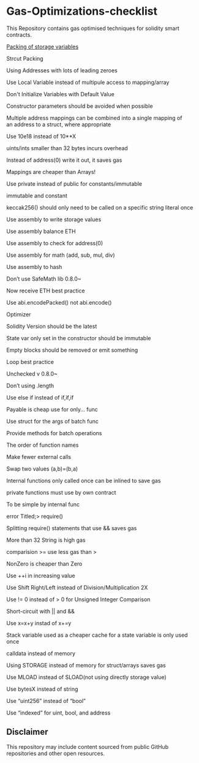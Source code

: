 # Gas-Optimizations-checklist

This Repository contains gas optimised techniques for solidity smart contracts.

[Packing of storage variables](checklist/Packing-of-storage-variables.md)

Strcut Packing

Using Addresses with lots of leading zeroes

Use Local Variable instead of multipule access to mapping/array

Don't Initialize Variables with Default Value

Constructor parameters should be avoided when possible

Multiple address mappings can be combined into a single mapping of an address to a struct, where appropriate

Use 10e18 instead of 10\*\*X

uints/ints smaller than 32 bytes incurs overhead

Instead of address(0) write it out, it saves gas

Mappings are cheaper than Arrays!

Use private instead of public for constants/immutable

immutable and constant

keccak256() should only need to be called on a specific string literal once

Use assembly to write storage values

Use assembly balance ETH

Use assembly to check for address(0)

Use assembly for math (add, sub, mul, div)

Use assembly to hash

Don’t use SafeMath lib 0.8.0~

Now receive ETH best practice

Use abi.encodePacked() not abi.encode()

Optimizer

Solidity Version should be the latest

State var only set in the constructor should be immutable

Empty blocks should be removed or emit something

Loop best practice

Unchecked v 0.8.0~

Don’t using .length

Use else if instead of if,if,if

Payable is cheap use for only… func

Use struct for the args of batch func

Provide methods for batch operations

The order of function names

Make fewer external calls

Swap two values (a,b)=(b,a)

Internal functions only called once can be inlined to save gas

private functions must use by own contract

To be simple by internal func

error Titled;> require()

Splitting require() statements that use && saves gas

More than 32 String is high gas

comparision >= use less gas than >

NonZero is cheaper than Zero

Use ++i in increasing value

Use Shift Right/Left instead of Division/Multiplication 2X

Use != 0 instead of > 0 for Unsigned Integer Comparison

Short-circuit with || and &&

Use x=x+y instad of x+=y

Stack variable used as a cheaper cache for a state variable is only used once

calldata instead of memory

Using STORAGE instead of memory for struct/arrays saves gas

Use MLOAD instead of SLOAD(not using directly storage value)

Use bytesX instead of string

Use “uint256” instead of “bool”

Use “indexed” for uint, bool, and address

## Disclaimer

This repository may include content sourced from public GitHub repositories and other open resources.
